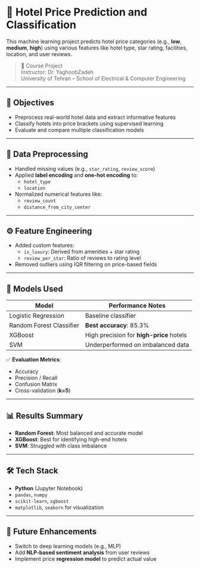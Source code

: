 # 🏨 Hotel Price Prediction and Classification

This machine learning project predicts hotel price categories (e.g., **low**, **medium**, **high**) using various features like hotel type, star rating, facilities, location, and user reviews.

> 📘 Course Project  
> Instructor: Dr. YaghoobZadeh  
> University of Tehran – School of Electrical & Computer Engineering

---

## 🎯 Objectives

- Preprocess real-world hotel data and extract informative features  
- Classify hotels into price brackets using supervised learning  
- Evaluate and compare multiple classification models

---

## 🧹 Data Preprocessing

- Handled missing values (e.g., `star_rating`, `review_score`)
- Applied **label encoding** and **one-hot encoding** to:
  - `hotel_type`
  - `location`
- Normalized numerical features like:
  - `review_count`
  - `distance_from_city_center`

---

## ⚙️ Feature Engineering

- Added custom features:
  - `is_luxury`: Derived from amenities + star rating
  - `review_per_star`: Ratio of reviews to rating level
- Removed outliers using IQR filtering on price-based fields

---

## 🧠 Models Used

| Model                   | Performance Notes                         |
|-------------------------|-------------------------------------------|
| Logistic Regression     | Baseline classifier                       |
| Random Forest Classifier| **Best accuracy**: 85.3%                  |
| XGBoost                 | High precision for **high-price** hotels  |
| SVM                     | Underperformed on imbalanced data         |

✅ **Evaluation Metrics**:
- Accuracy  
- Precision / Recall  
- Confusion Matrix  
- Cross-validation (**k=5**)

---

## 📊 Results Summary

- **Random Forest**: Most balanced and accurate model  
- **XGBoost**: Best for identifying high-end hotels  
- **SVM**: Struggled with class imbalance

---

## 🛠️ Tech Stack

- **Python** (Jupyter Notebook)  
- `pandas`, `numpy`  
- `scikit-learn`, `xgboost`  
- `matplotlib`, `seaborn` for visualization

---

## 🔮 Future Enhancements

- Switch to deep learning models (e.g., MLP)  
- Add **NLP-based sentiment analysis** from user reviews  
- Implement price **regression model** to predict actual value
